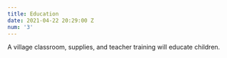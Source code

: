 ```yaml
---
title: Education
date: 2021-04-22 20:29:00 Z
num: '3'
---
```


A village classroom, supplies, and teacher training will educate children.
